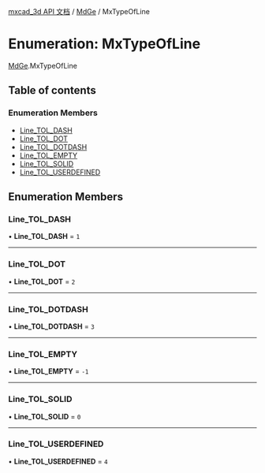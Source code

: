 [mxcad_3d API 文档](../README.md) / [MdGe](../modules/MdGe.md) / MxTypeOfLine

# Enumeration: MxTypeOfLine

[MdGe](../modules/MdGe.md).MxTypeOfLine

## Table of contents

### Enumeration Members

- [Line\_TOL\_DASH](MdGe.MxTypeOfLine.md#line_tol_dash)
- [Line\_TOL\_DOT](MdGe.MxTypeOfLine.md#line_tol_dot)
- [Line\_TOL\_DOTDASH](MdGe.MxTypeOfLine.md#line_tol_dotdash)
- [Line\_TOL\_EMPTY](MdGe.MxTypeOfLine.md#line_tol_empty)
- [Line\_TOL\_SOLID](MdGe.MxTypeOfLine.md#line_tol_solid)
- [Line\_TOL\_USERDEFINED](MdGe.MxTypeOfLine.md#line_tol_userdefined)

## Enumeration Members

### Line\_TOL\_DASH

• **Line\_TOL\_DASH** = ``1``

___

### Line\_TOL\_DOT

• **Line\_TOL\_DOT** = ``2``

___

### Line\_TOL\_DOTDASH

• **Line\_TOL\_DOTDASH** = ``3``

___

### Line\_TOL\_EMPTY

• **Line\_TOL\_EMPTY** = ``-1``

___

### Line\_TOL\_SOLID

• **Line\_TOL\_SOLID** = ``0``

___

### Line\_TOL\_USERDEFINED

• **Line\_TOL\_USERDEFINED** = ``4``
